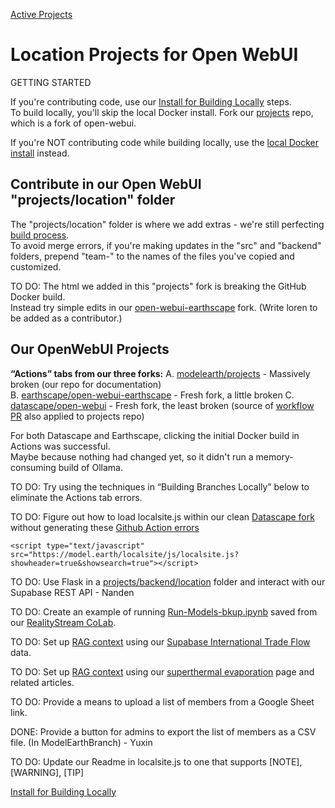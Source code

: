 [Active Projects](../)

# Location Projects for Open WebUI

GETTING STARTED

If you're contributing code, use our [Install for Building Locally](setup) steps.  
To build locally, you'll skip the local Docker install. Fork our [projects](https://github.com/ModelEarth/projects/) repo, which is a fork of open-webui.

If you're NOT contributing code while building locally, use the [local Docker install](setup/docker) instead.


## Contribute in our Open WebUI "projects/location" folder

The "projects/location" folder is where we add extras - we're still perfecting [build process](setup).  
To avoid merge errors, if you're making updates in the "src" and "backend" folders,
prepend "team-" to the names of the files you've copied and customized.

TO DO: The html we added in this "projects" fork is breaking the GitHub Docker build.  
Instead try simple edits in our [open-webui-earthscape](https://github.com/earthscape/open-webui-earthscape) fork. (Write loren to be added as a contributor.)

## Our OpenWebUI Projects

**“Actions” tabs from our three forks:**
A. [modelearth/projects](https://github.com/ModelEarth/projects/actions) - Massively broken (our repo for documentation)  
B. [earthscape/open-webui-earthscape](https://github.com/earthscape/open-webui-earthscape/actions) - Fresh fork, a little broken
C. [datascape/open-webui](https://github.com/datascape/open-webui/actions) - Fresh fork, the least broken (source of [workflow PR](https://github.com/ModelEarth/projects/pull/7) also applied to projects repo)

For both Datascape and Earthscape, clicking the initial Docker build in Actions was successful.  
Maybe because nothing had changed yet, so it didn't run a memory-consuming build of Ollama.

TO DO: Try using the techniques in “Building Branches Locally” below to eliminate the Actions tab errors.

TO DO: Figure out how to load localsite.js within our clean [Datascape fork](https://github.com/datascape/open-webui/) without generating these [Github Action errors](https://github.com/datascape/open-webui/actions)

    <script type="text/javascript" src="https://model.earth/localsite/js/localsite.js?showheader=true&showsearch=true"></script>

TO DO: Use Flask in a [projects/backend/location](https://github.com/ModelEarth/projects/tree/main/backend) folder and interact with our Supabase REST API - Nanden

TO DO: Create an example of running [Run-Models-bkup.ipynb](https://github.com/ModelEarth/RealityStream/tree/main/models) saved from our [RealityStream CoLab](../../RealityStream/).

TO DO: Set up [RAG context](https://docs.openwebui.com/tutorial/rag/) using our [Supabase International Trade Flow](../../OpenFootprint/prep/sql/supabase/) data.

TO DO: Set up [RAG context](https://docs.openwebui.com/tutorial/rag/) using our [superthermal evaporation](../../evaporation-kits/) page and related articles.

<!--TO DO: Activate hosting using Cloudflare.-->

TO DO: Provide a means to upload a list of members from a Google Sheet link.

DONE: Provide a button for admins to export the list of members as a CSV file. (In ModelEarthBranch) - Yuxin

TO DO: Update our Readme in localsite.js to one that supports [NOTE], [WARNING], [TIP]


[Install for Building Locally](setup)
